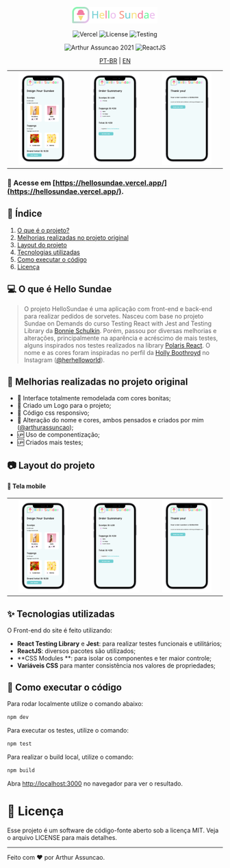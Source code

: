 [comment]: # (Logo)
<p align="center">
    <img src="https://raw.githubusercontent.com/ArthurAssuncao/HelloSundae/main/src/assets/icons/hello-sundae-w-text.svg" />
</p>

[comment]: # (Badges)

<p align="center">
	<img alt="Vercel" src="http://therealsujitk-vercel-badge.vercel.app/?app=HelloSundae">
    <img alt="License" src="https://img.shields.io/static/v1?label=license&message=MIT&color=97C510&labelColor=5A5A5A">
    <img src="https://img.shields.io/static/v1?label=testing&message=yes&color=94c20d&labelColor=5A5A5A" alt="Testing" />
</p>

<p align="center">
	<img src="https://img.shields.io/static/v1?label=Arthur%20Assuncao&message=2021&color=8A47F5&labelColor=5A5A5A" alt="Arthur Assuncao 2021" />
    <img src="https://img.shields.io/static/v1?label=ReactJS&message=yes&color=61dbfb&labelColor=5A5A5A" alt="ReactJS" />
    <!--<img src="https://img.shields.io/static/v1?label=NextJS&message=yes&color=000000&labelColor=5A5A5A" alt="NextJS" />-->
    <!--<img src="https://img.shields.io/static/v1?label=types&message=typescript&color=0f80c0&labelColor=5A5A5A" alt="Typescript" />-->
    <!--<img src="https://img.shields.io/static/v1?label=SASS&message=yes&color=cc6699&labelColor=5A5A5A" alt="SASS" />-->
</p>

<p align="center">
	<a href="README.md" alt="README em Português">PT-BR</a>
     |
    <a href="README_EN.md" alt="README in English">EN</a>
</p>

[comment]: # (Foto do app)
[comment]: # (Mockup IPhone https://mockuphone.com/device/iphone12black)
[comment]: # (Mockup IPad https://mockuphone.com/device/ipadsilver)
[comment]: # (Emoji list https://gist.github.com/rxaviers/7360908)

<table align="center">
    <tr>
        <td align="center"><img src="https://raw.githubusercontent.com/ArthurAssuncao/HelloSundae/main/docs/screenshots/mobile-order.png" alt="Order Screen" width="75%" /></td>
        <td align="center"><img src="https://raw.githubusercontent.com/ArthurAssuncao/HelloSundae/main/docs/screenshots/mobile-order-summary.png"  alt="Order Summary Screen" width="75%" /></td>
        <td align="center"><img src="https://raw.githubusercontent.com/ArthurAssuncao/HelloSundae/main/docs/screenshots/mobile-order-finished.png" alt="Order Finished Screen" width="75%" /></td>
    </tr>
</table>

### :link: Acesse em [https://hellosundae.vercel.app/](https://hellosundae.vercel.app/).

## :bookmark_tabs: Índice

1.  [O que é o projeto?](#abstract)
2.  [Melhorias realizadas no projeto original](#improvements)
3.  [Layout do projeto](#images)
4.  [Tecnologias utilizadas](#stack)
5.  [Como executar o código](#how-to-run)
6.  [Licença](#license)

<div id='abstract'/>

## :computer: O que é Hello Sundae

> O projeto HelloSundae é uma aplicação com front-end e back-end para realizar pedidos de sorvetes. Nasceu com base no projeto Sundae on Demands do curso Testing React with Jest and Testing Library da [Bonnie Schulkin](https://github.com/bonnie). Porém, passou por diversas melhorias e alterações, principalmente na aparência e acréscimo de mais testes, alguns inspirados nos testes realizados na library [Polaris React](https://github.com/Shopify/polaris-react). O nome e as cores foram inspiradas no perfil da [Holly Boothroyd](https://github.com/ObsidianSwan) no Instagram ([@herhelloworld](https://www.instagram.com/herhelloworld/)).

<div id='improvements'/>

## :clap: Melhorias realizadas no projeto original

-   :star2: Interface totalmente remodelada com cores bonitas;
-   :star2: Criado um Logo para o projeto;
-   :star2: Código css responsivo;
-   :wrench: Alteração do nome e cores, ambos pensados e criados por mim ([@arthurassuncao](http://github.com/arthurAssuncao));
-   :up: Uso de componentização;
-   :up: Criados mais testes;


<div id='images'/>

## :camera: Layout do projeto

#### :iphone: Tela mobile

<table align="center">
    <tr>
        <td align="center"><img src="https://raw.githubusercontent.com/ArthurAssuncao/HelloSundae/main/docs/screenshots/mobile-order.png" alt="Order Screen" width="75%" /></td>
        <td align="center"><img src="https://raw.githubusercontent.com/ArthurAssuncao/HelloSundae/main/docs/screenshots/mobile-order-summary.png"  alt="Order Summary Screen" width="75%" /></td>
        <td align="center"><img src="https://raw.githubusercontent.com/ArthurAssuncao/HelloSundae/main/docs/screenshots/mobile-order-finished.png" alt="Order Finished Screen" width="75%" /></td>
    </tr>
</table>

<div id='stack'/>

## :sparkles: Tecnologias utilizadas

O Front-end do site é feito utilizando:

- **React Testing Library** e **Jest**: para realizar testes funcionais e utilitários;
- **ReactJS**: diversos pacotes são utilizados;
- **CSS Modules **: para isolar os componentes e ter maior controle;
- **Variáveis CSS** para manter consistência nos valores de propriedades;

<div id='how-to-run'/>

## :runner: Como executar o código

Para rodar localmente utilize o comando abaixo:

```bash
npm dev
```

Para executar os testes, utilize o comando:

```bash
npm test
```

Para realizar o build local, utilize o comando:

```bash
npm build
```

Abra [http://localhost:3000](http://localhost:3000) no navegador para ver o resultado.



# :memo: Licença

Esse projeto é um software de código-fonte aberto sob a licença MIT. Veja o arquivo LICENSE para mais detalhes.

<hr>

Feito com :hearts: por Arthur Assuncao.
